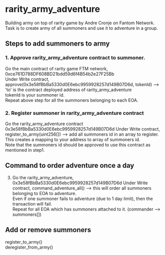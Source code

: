 # rarity_army_adventure
Building army on top of rarity game by Andre Cronje on Fantom Network.
Task is to create army of all summoners and use it to adventure in a group.

## Steps to add summoners to army
### 1. Approve rarity_army_adventure contract to summoner.  
   Go the main contract of rarity game FTM network, 0xce761D788DF608BD21bdd59d6f4B54b2e27F25Bb  
   Under Write contract, approve(0x3e58fBbBa5330d0E6ebc9959928257d149B07D6d, tokenId) --> 'to' is the contract deployed address of rarity_army_adventure  
                                                  tokenId is your summoner id.  
   Repeat above step for all the summoners belonging to each EOA.  

### 2. Register summoner in rarity_army_adventure contract
   Go the rarity_army_adventure contract 0x3e58fBbBa5330d0E6ebc9959928257d149B07D6d
   Under Write contract, register_to_army(uint256[]) --> add all summoners id in an array to register.  
   This creates a mapping to your address to array of summoners id.  
   Note that the summoners id should be approved to use this contract as mentioned in step1.  
   
## Command to order adventure once a day
 3. Go the rarity_army_adventure, 0x3e58fBbBa5330d0E6ebc9959928257d149B07D6d
  Under Write contract, command_adventure_all() --> this will order all summoners belonging to EOA to adventure.  
  Even if one summoner fails to adventure (due to 1 day limit), then the transaction will fail.  
  Repeat for all EOA which has summoners attached to it. (commander --> summoners[])  
 
 ## Add or remove summoners
 register_to_army()  
 deregister_from_army()  

